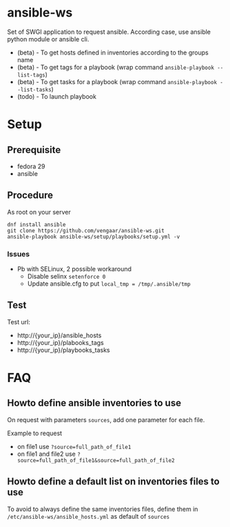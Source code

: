 # ansible-ws

Set of SWGI application to request ansible.
According case, use ansible python module or ansible cli.

* (beta) - To get hosts defined in inventories according to the groups name
* (beta) - To get tags for a playbook (wrap command `ansible-playbook --list-tags`) 
* (beta) - To get tasks for a playbook (wrap command `ansible-playbook --list-tasks`)
* (todo) - To launch playbook

# Setup

## Prerequisite

* fedora 29
* ansible

## Procedure
As root on your server

~~~~
dnf install ansible
git clone https://github.com/vengaar/ansible-ws.git
ansible-playbook ansible-ws/setup/playbooks/setup.yml -v
~~~~

### Issues

* Pb with SELinux, 2 possible workaround 
   * Disable selinx `setenforce 0`
   * Update ansible.cfg to put `local_tmp = /tmp/.ansible/tmp`

## Test
Test url:

* http://{your_ip}/ansible_hosts
* http://{your_ip}/plabooks_tags
* http://{your_ip}/playbooks_tasks

# FAQ

## Howto define ansible inventories to use

On request with parameters `sources`, add one parameter for each file.

Example to request

* on file1 use `?source=full_path_of_file1`
* on file1 and file2 use `?source=full_path_of_file1&source=full_path_of_file2`

## Howto define a default list on inventories files to use

To avoid to always define the same inventories files, define them in `/etc/ansible-ws/ansible_hosts.yml` as default of `sources`


<!--

ansible-playbook /home/liftree/ansible-ws/setup/playbooks/setup.yml -v -e '{ "git_update": false, "wsgi_user": "liftree"}'

-->
